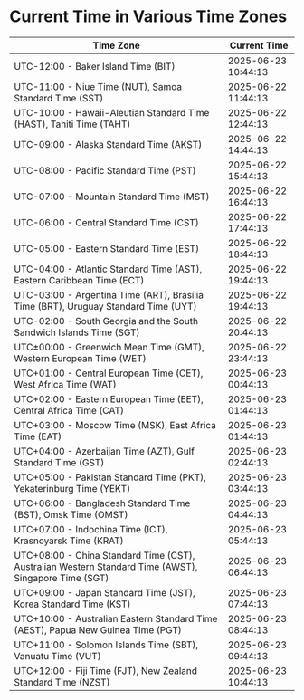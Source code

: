 # Current Time in Various Time Zones

| Time Zone | Current Time |
|-----------|--------------|
| UTC-12:00 - Baker Island Time (BIT) | 2025-06-23 10:44:13 |
| UTC-11:00 - Niue Time (NUT), Samoa Standard Time (SST) | 2025-06-22 11:44:13 |
| UTC-10:00 - Hawaii-Aleutian Standard Time (HAST), Tahiti Time (TAHT) | 2025-06-22 12:44:13 |
| UTC-09:00 - Alaska Standard Time (AKST) | 2025-06-22 14:44:13 |
| UTC-08:00 - Pacific Standard Time (PST) | 2025-06-22 15:44:13 |
| UTC-07:00 - Mountain Standard Time (MST) | 2025-06-22 16:44:13 |
| UTC-06:00 - Central Standard Time (CST) | 2025-06-22 17:44:13 |
| UTC-05:00 - Eastern Standard Time (EST) | 2025-06-22 18:44:13 |
| UTC-04:00 - Atlantic Standard Time (AST), Eastern Caribbean Time (ECT) | 2025-06-22 19:44:13 |
| UTC-03:00 - Argentina Time (ART), Brasília Time (BRT), Uruguay Standard Time (UYT) | 2025-06-22 19:44:13 |
| UTC-02:00 - South Georgia and the South Sandwich Islands Time (SGT) | 2025-06-22 20:44:13 |
| UTC±00:00 - Greenwich Mean Time (GMT), Western European Time (WET) | 2025-06-22 23:44:13 |
| UTC+01:00 - Central European Time (CET), West Africa Time (WAT) | 2025-06-23 00:44:13 |
| UTC+02:00 - Eastern European Time (EET), Central Africa Time (CAT) | 2025-06-23 01:44:13 |
| UTC+03:00 - Moscow Time (MSK), East Africa Time (EAT) | 2025-06-23 01:44:13 |
| UTC+04:00 - Azerbaijan Time (AZT), Gulf Standard Time (GST) | 2025-06-23 02:44:13 |
| UTC+05:00 - Pakistan Standard Time (PKT), Yekaterinburg Time (YEKT) | 2025-06-23 03:44:13 |
| UTC+06:00 - Bangladesh Standard Time (BST), Omsk Time (OMST) | 2025-06-23 04:44:13 |
| UTC+07:00 - Indochina Time (ICT), Krasnoyarsk Time (KRAT) | 2025-06-23 05:44:13 |
| UTC+08:00 - China Standard Time (CST), Australian Western Standard Time (AWST), Singapore Time (SGT) | 2025-06-23 06:44:13 |
| UTC+09:00 - Japan Standard Time (JST), Korea Standard Time (KST) | 2025-06-23 07:44:13 |
| UTC+10:00 - Australian Eastern Standard Time (AEST), Papua New Guinea Time (PGT) | 2025-06-23 08:44:13 |
| UTC+11:00 - Solomon Islands Time (SBT), Vanuatu Time (VUT) | 2025-06-23 09:44:13 |
| UTC+12:00 - Fiji Time (FJT), New Zealand Standard Time (NZST) | 2025-06-23 10:44:13 |
